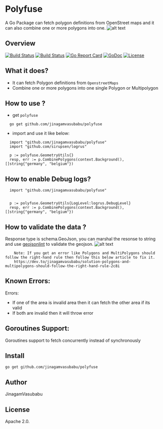 # Polyfuse
A Go Package can fetch polygon definitions from OpenStreet maps and it can also combine one or more polygons into one.
![alt text](https://github.com/jinagamvasubabu/polyfuse/blob/master/images/polyfuse.png?raw=true)
## Overview 
[![Build Status](https://travis-ci.org/jinagamvasubabu/polyfuse.svg?branch=master)](https://travis-ci.org/jinagamvasubabu/polyfuse)
[![Build Status](https://circleci.com/gh/jinagamvasubabu/polyfuse.svg?style=svg)](https://circleci.com/gh/jinagamvasubabu/polyfuse)
[![Go Report Card](https://goreportcard.com/badge/github.com/jinagamvasubabu/polyfuse)](https://goreportcard.com/report/github.com/jinagamvasubabu/polyfuse)
[![GoDoc](https://godoc.org/github.com/jinagamvasubabu/polyfuse?status.svg)](https://godoc.org/github.com/jinagamvasubabu/polyfuse) 
[![License](https://img.shields.io/badge/License-Apache%202.0-blue.svg)](https://opensource.org/licenses/Apache-2.0)

## What it does?
* It can fetch Polygon definitions from `OpenstreetMaps` 
* Combine one or more polygons into one single Polygon or Multipolygon

## How to use ?
* get `polyfuse`
```
  go get github.com/jinagamvasubabu/polyfuse
  ```
* import and use it like below:
```
  import "github.com/jinagamvasubabu/polyfuse"
  import "github.com/sirupsen/logrus"
 
  p := polyfuse.GeometryUtils{}
  resp, err := p.CombinePolygons(context.Background(), []string{"germany", "belgium"})

```

## How to enable Debug logs?
```
  import "github.com/jinagamvasubabu/polyfuse"

 
  p := polyfuse.GeometryUtils{LogLevel:logrus.DebugLevel}
  resp, err := p.CombinePolygons(context.Background(), []string{"germany", "belgium"})

```

## How to validate the data ?
Response type is schema.GeoJson, you can marshal the resonse to string and use [geojsonlint](https://geojsonlint.com) to validate the geojson.
![alt text](https://github.com/jinagamvasubabu/polyfuse/blob/master/images/geojsonlint.png?raw=true)

```
    Note: If you get an error like Polygons and MultiPolygons should follow the right-hand rule then follow this below article to fix it.
    https://dev.to/jinagamvasubabu/solution-polygons-and-multipolygons-should-follow-the-right-hand-rule-2c8i
```

## Known Errors: 
Errors:
   * If one of the area is invalid area then it can fetch the other area if its valid
   * If both are invalid then it will throw error

## Goroutines Support:
Goroutines support to fetch concurrently instead of synchronously


## Install

```
go get github.com/jinagamvasubabu/polyfuse
```

## Author

JinagamVasubabu

## License

Apache 2.0.
